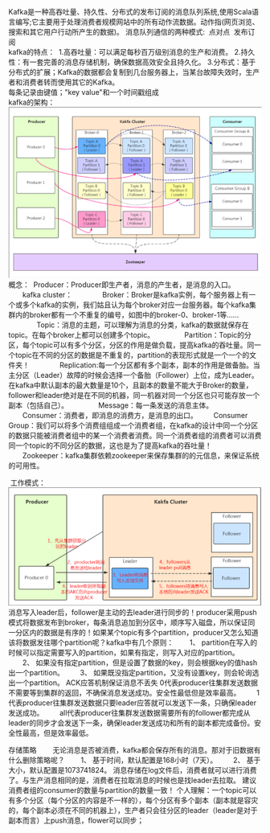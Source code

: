 ​         Kafka是一种高吞吐量、持久性、分布式的发布订阅的消息队列系统,使用Scala语言编写;它主要用于处理消费者规模网站中的所有动作流数据。动作指(网页浏览、搜索和其它用户行动所产生的数据)。
消息队列通信的两种模式:
​    点对点
​    发布订阅
​    
kafka的特点：
​    1.高吞吐量：可以满足每秒百万级别消息的生产和消费。
​    2.持久性：有一套完善的消息存储机制，确保数据高效安全且持久化。
​    3.分布式：基于分布式的扩展；Kafka的数据都会复制到几台服务器上，当某台故障失效时，生产者和消费者转而使用其它的Kafka。
​    
​    每条记录由键值；"key value"和一个时间戳组成
​    
kafka的架构：
​    ![file://c:\users\baoyon~1\appdata\local\temp\tmpdkdu_6\1.png](理论基础.assets/1.png)
​    
​    概念：
​      Producer：Producer即生产者，消息的产生者，是消息的入口。
　　kafka cluster：
　　　　Broker：Broker是kafka实例，每个服务器上有一个或多个kafka的实例，我们姑且认为每个broker对应一台服务器。每个kafka集群内的broker都有一个不重复的编号，如图中的broker-0、broker-1等……
　　　　Topic：消息的主题，可以理解为消息的分类，kafka的数据就保存在topic。在每个broker上都可以创建多个topic。
　　　　Partition：Topic的分区，每个topic可以有多个分区，分区的作用是做负载，提高kafka的吞吐量。同一个topic在不同的分区的数据是不重复的，partition的表现形式就是一个一个的文件夹！
　　　　Replication:每一个分区都有多个副本，副本的作用是做备胎。当主分区（Leader）故障的时候会选择一个备胎（Follower）上位，成为Leader。在kafka中默认副本的最大数量是10个，且副本的数量不能大于Broker的数量，follower和leader绝对是在不同的机器，同一机器对同一个分区也只可能存放一个副本（包括自己）。
　　　　Message：每一条发送的消息主体。
　　Consumer：消费者，即消息的消费方，是消息的出口。
　　Consumer Group：我们可以将多个消费组组成一个消费者组，在kafka的设计中同一个分区的数据只能被消费者组中的某一个消费者消费。同一个消费者组的消费者可以消费同一个topic的不同分区的数据，这也是为了提高kafka的吞吐量！
　　Zookeeper：kafka集群依赖zookeeper来保存集群的的元信息，来保证系统的可用性。

​    工作模式：
​    ![file://c:\users\baoyon~1\appdata\local\temp\tmpdkdu_6\2.png](理论基础.assets/2.png)
​    
​    消息写入leader后，follower是主动的去leader进行同步的！producer采用push模式将数据发布到broker，每条消息追加到分区中，顺序写入磁盘，所以保证同一分区内的数据是有序的！
​    如果某个topic有多个partition，producer又怎么知道该将数据发往哪个partition呢？kafka中有几个原则：
　　1、 partition在写入的时候可以指定需要写入的partition，如果有指定，则写入对应的partition。
　　2、 如果没有指定partition，但是设置了数据的key，则会根据key的值hash出一个partition。
　　3、 如果既没指定partition，又没有设置key，则会轮询选出一个partition。
​    ACK应答机制保证消息不丢失
​       0代表producer往集群发送数据不需要等到集群的返回，不确保消息发送成功。安全性最低但是效率最高。
　　1代表producer往集群发送数据只要leader应答就可以发送下一条，只确保leader发送成功。
　　all代表producer往集群发送数据需要所有的follower都完成从leader的同步才会发送下一条，确保leader发送成功和所有的副本都完成备份。安全性最高，但是效率最低。

存储策略
　　无论消息是否被消费，kafka都会保存所有的消息。那对于旧数据有什么删除策略呢？
　　1、 基于时间，默认配置是168小时（7天）。
　　2、 基于大小，默认配置是1073741824。
消息存储在log文件后，消费者就可以进行消费了。与生产消息相同的是，消费者在拉取消息的时候也是找leader去拉取。
建议消费者组的consumer的数量与partition的数量一致！
    个人理解：一个topic可以有多个分区（每个分区的内容是不一样的），每个分区有多个副本（副本就是容灾的，每个副本必须在不同的机器上），生产者只会往分区的leader（leader是对于副本而言）上push消息，flower可以同步；
    